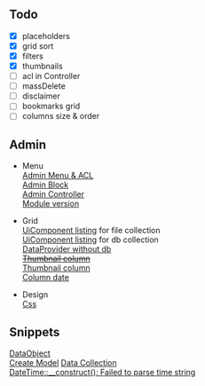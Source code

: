 ## Todo

-[x] placeholders  
-[x] grid sort
-[x] filters
-[x] thumbnails
-[ ] acl in Controller
-[ ] massDelete
-[ ] disclaimer
-[ ] bookmarks grid
-[ ] columns size & order

## Admin
- Menu  
[Admin Menu & ACL](http://www.maximehuran.fr/creation-dun-menu-dans-ladmin-et-gestion-des-droits-sous-magento-2/)  
[Admin Block](https://magento.stackexchange.com/a/138005/56025)  
[Admin Controller](http://www.maximehuran.fr/creation-dun-controlleur-admin-dans-magento-2/)  
[Module version](https://magento.stackexchange.com/a/99535/56025)  

- Grid  
[UiComponent listing](https://magento.stackexchange.com/a/150283/56025) for file collection  
[UiComponent listing](http://www.maximehuran.fr/creation-dun-uicomponent-sous-magento-2/) for db collection  
[DataProvider without db](https://magento.stackexchange.com/q/209682/56025)  
<del>[Thumbnail column](https://magento.stackexchange.com/a/150858/56025)</del>  
[Thumbnail column](https://magento.stackexchange.com/a/98364/56025)    
[Column date](https://magento.stackexchange.com/a/217365/56025)   

- Design  
[Css](https://magento.stackexchange.com/a/137442/56025)  

## Snippets
[DataObject](https://magento.stackexchange.com/a/187246/56025)  
[Create Model](https://www.maximehuran.fr/creation-dun-modele-sous-magento-2/)
[Data Collection](https://magento.stackexchange.com/a/117514)  
[DateTime::__construct(): Failed to parse time string](https://stackoverflow.com/a/17427605/8243229)  

